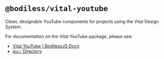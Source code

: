 # `@bodiless/vital-youtube`

Clean, designable YouTube components for projects using the Vital Design System.

For documentation on the Vital YouTube package, please see:

- [Vital YouTube | BodilessJS Docs](https://johnsonandjohnson.github.io/Bodiless-JS/#/VitalDesignSystem/Components/VitalYouTube/)
- [`doc/` Directory](./doc)
